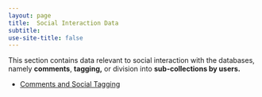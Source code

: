 ```yaml
---
layout: page
title:  Social Interaction Data
subtitle:  
use-site-title: false
---
```


This section contains data relevant to social interaction with the
databases, namely **comments**, **tagging,** or division into
**sub-collections by users.**

+ [Comments and Social Tagging](../comments)
